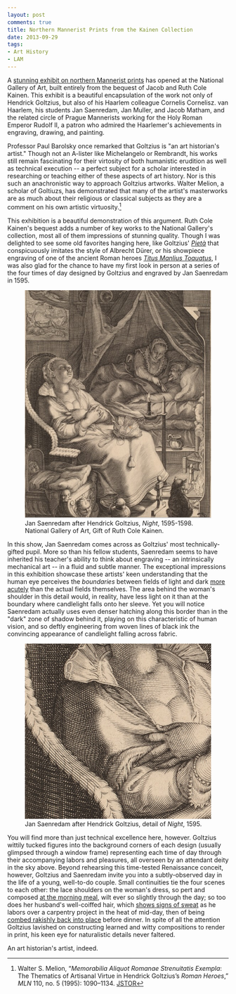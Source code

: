 ```yaml
---
layout: post
comments: true
title: Northern Mannerist Prints from the Kainen Collection
date: 2013-09-29
tags:
- Art History
- LAM
---
```


A [stunning exhibit on northern Mannerist prints](http://www.nga.gov/content/ngaweb/exhibitions/2013/kainen-northern-mannerist.html) has opened at the National Gallery of Art, built entirely from the bequest of Jacob and Ruth Cole Kainen. This exhibit is a beautiful encapsulation of the work not only of Hendrick Goltzius, but also of his Haarlem colleague Cornelis Cornelisz. van Haarlem, his students Jan Saenredam, Jan Muller, and Jacob Matham, and the related circle of Prague Mannerists working for the Holy Roman Emperor Rudolf II, a patron who admired the Haarlemer's achievements in engraving, drawing, and painting.

Professor Paul Barolsky once remarked that Goltzius is "an art historian's artist." Though not an A-lister like Michelangelo or Rembrandt, his works still remain fascinating for their virtosity of both humanistic erudition as well as technical execution -- a perfect subject for a scholar interested in researching or teaching either of these aspects of art history. Nor is this such an anachronistic way to approach Goltzius artworks. Walter Melion, a scholar of Goltiuzs, has demonstrated that many of the artist's masterworks are as much about their religious or classical subjects as they are a comment on his own artistic virtuosity.[^1]

[^1]: Walter S. Melion, “*Memorabilia Aliquot Romanae Strenuitatis Exempla*: The Thematics of Artisanal Virtue in Hendrick Goltzius’s *Roman Heroes*,” *MLN* 110, no. 5 (1995): 1090–1134. [JSTOR](http://www.jstor.org/stable/3251392)

This exhibition is a beautiful demonstration of this argument. Ruth Cole Kainen's bequest adds a number of key works to the National Gallery's collection, most all of them impressions of stunning quality. Though I was delighted to see some old favorites hanging here, like Goltzius' [*Pietà*](http://www.nga.gov/content/ngaweb/Collection/art-object-page.107572.html) that conspicuously imitates the style of Albrecht Dürer, or his showpiece engraving of one of the ancient Roman heroes [*Titus Manlius Toquatus*](http://www.nga.gov/content/ngaweb/Collection/art-object-page.153979.html), I was also glad for the chance to have my first look in person at a series of the four times of day designed by Goltzius and engraved by Jan Saenredam in 1595.

<figure>
<a href="http://www.nga.gov/content/ngaweb/Collection/art-object-page.154310.html"><img src="/assets/images-display/saenredam_night.png" /></a>
<figcaption>Jan Saenredam after Hendrick Goltzius, <em>Night</em>, 1595-1598. National Gallery of Art, Gift of Ruth Cole Kainen.</figcaption>
</figure>

In this show, Jan Saenredam comes across as Goltzius' most technically-gifted pupil. More so than his fellow students, Saenredam seems to have inherited his teacher's ability to think about engraving -- an intrinsically mechanical art -- in a fluid and subtle manner. The exceptional impressions in this exhibition showcase these artists' keen understanding that the human eye perceives the *boundaries* between fields of light and dark [more acutely](http://youtu.be/338GgSbZUYU?t=10m34s) than the actual fields themselves. The area behind the woman's shoulder in this detail would, in reality, have less light on it than at the boundary where candlelight falls onto her sleeve. Yet you will notice Saenredam actually uses even denser hatching along this border than in the "dark" zone of shadow behind it, playing on this characteristic of human vision, and so deftly engineering from woven lines of black ink the convincing appearance of candlelight falling across fabric.


<figure>
<a href="http://www.nga.gov/content/ngaweb/Collection/art-object-page.154310.html"><img src="/assets/images-display/saenredam_night_detail.png" /></a>
<figcaption>Jan Saenredam after Hendrick Goltzius, detail of <em>Night</em>, 1595.</figcaption>
</figure>



You will find more than just technical excellence here, however. Goltzius wittily tucked figures into the background corners of each design (usually glimpsed through a window frame) representing each time of day through their accompanying labors and pleasures, all overseen by an attendant deity in the sky above. Beyond rehearsing this time-tested Renaissance conceit, however, Goltzius and Saenredam invite you into a subtly-observed day in the life of a young, well-to-do couple. Small continuities tie the four scenes to each other: the lace shoulders on the woman's dress, so pert and composed [at the morning meal](http://www.nga.gov/content/ngaweb/Collection/art-object-page.154020.html), wilt ever so slightly through the day; so too does her husband's well-coiffed hair, which [shows signs of sweat](http://www.nga.gov/content/ngaweb/Collection/art-object-page.154021.html) as he labors over a carpentry project in the heat of mid-day, then of being [combed rakishly back into place](http://www.nga.gov/content/ngaweb/Collection/art-object-page.154309.html) before dinner. In spite of all the attention Goltzius lavished on constructing learned and witty compositions to render in print, his keen eye for naturalistic details never faltered.

An art historian's artist, indeed.


